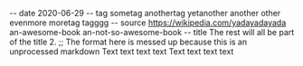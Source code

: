 -- date 2020-06-29
-- tag sometag anothertag yetanother another other evenmore moretag tagggg
-- source https://wikipedia.com/yadayadayada an-awesome-book an-not-so-awesome-book
-- title The rest will all be part of the title 2.
;;
The format here is messed up because this is an unprocessed markdown
Text text text text
Text text text text
